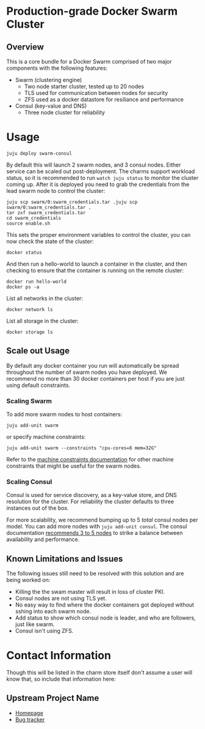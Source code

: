 # Production-grade Docker Swarm Cluster

## Overview

This is a core bundle for a Docker Swarm comprised of two major components with the following features:

- Swarm (clustering engine)
  - Two node starter cluster, tested up to 20 nodes  
  - TLS used for communication between nodes for security
  - ZFS used as a docker datastore for resiliance and performance
- Consul (key-value and DNS)
  - Three node cluster for reliability

 # Usage

    juju deploy swarm-consul

By default this will launch 2 swarm nodes, and 3 consul nodes. Either service can be scaled out post-deployment. The charms support workload status, so it is recommended to run `watch juju status` to monitor the cluster coming up. After it is deployed you need to grab the credentials from the lead swarm node to control the cluster:

    juju scp swarm/0:swarm_credentials.tar .juju scp swarm/0:swarm_credentials.tar .
    tar zxf swarm_credentials.tar
    cd swarm_credentials
    source enable.sh

This sets the proper environment variables to control the cluster, you can now check the state of the cluster:

    docker status

And then run a hello-world to launch a container in the cluster, and then checking to ensure that the container is running on the remote cluster:

    docker run hello-world
    docker ps -a

List all networks in the cluster:

    docker network ls

List all storage in the cluster:

    docker storage ls


## Scale out Usage

By default any docker container you run will automatically be spread throughout the number of swarm nodes you have deployed. We recommend no more than 30 docker containers per host if you are just using default constraints.

### Scaling Swarm

To add more swarm nodes to host containers:

    juju add-unit swarm

or specify machine constraints:

    juju add-unit swarm --constraints "cpu-cores=8 mem=32G"

Refer to the [machine constraints documentation](https://jujucharms.com/docs/stable/charms-constraints) for other machine constraints that might be useful for the swarm nodes.

### Scaling Consul

Consul is used for service discovery, as a key-value store, and DNS resolution for the cluster. For reliability the cluster defaults to three instances out of the box.

For more scalability, we recommend bumping up to 5 _total_ consul nodes per model. You can add more nodes with `juju add-unit consul`. The consul documentation [recommends 3 to 5 nodes](https://www.consul.io/docs/internals/architecture.html) to strike a balance between availability and performance.

## Known Limitations and Issues

The following issues still need to be resolved with this solution and are being worked on:

- Killing the the swam master will result in loss of cluster PKI.
- Consul nodes are not using TLS yet.
- No easy way to find where the docker containers got deployed without sshing into each swarm node.
- Add status to show which consul node is leader, and who are followers, just like swarm.
- Consul isn't using ZFS.

# Contact Information

 Though this will be listed in the charm store itself don't assume a user will
 know that, so include that information here:

## Upstream Project Name

   - [Homepage](https://github.com/juju-solutions/bundle-swarm-consul)
   - [Bug tracker](https://github.com/juju-solutions/bundle-swarm-consul/issues)

